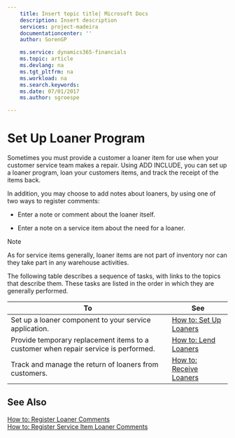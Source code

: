 ```yaml
---
    title: Insert topic title| Microsoft Docs
    description: Insert description
    services: project-madeira
    documentationcenter: ''
    author: SorenGP

    ms.service: dynamics365-financials
    ms.topic: article
    ms.devlang: na
    ms.tgt_pltfrm: na
    ms.workload: na
    ms.search.keywords:
    ms.date: 07/01/2017
    ms.author: sgroespe

---
```

# Set Up Loaner Program
Sometimes you must provide a customer a loaner item for use when your customer service team makes a repair. Using ADD INCLUDE<!--[!INCLUDE[navnow](../../includes/navnow_md.md)]-->, you can set up a loaner program, loan your customers items, and track the receipt of the items back.  
  
 In addition, you may choose to add notes about loaners, by using one of two ways to register comments:  
  
-   Enter a note or comment about the loaner itself.  
  
-   Enter a note on a service item about the need for a loaner.  
  
> [!NOTE]  
>  As for service items generally, loaner items are not part of inventory nor can they take part in any warehouse activities.  
  
 The following table describes a sequence of tasks, with links to the topics that describe them. These tasks are listed in the order in which they are generally performed.  
  
|**To**|**See**|  
|------------|-------------|  
|Set up a loaner component to your service application.|[How to: Set Up Loaners](../how-to-set-up-loaners.md)|  
|Provide temporary replacement items to a customer when repair service is performed.|[How to: Lend Loaners](../how-to-lend-loaners.md)|  
|Track and manage the return of loaners from customers.|[How to: Receive Loaners](../how-to-receive-loaners.md)|  
  
## See Also  
 [How to: Register Loaner Comments](../how-to-register-loaner-comments.md)   
 [How to: Register Service Item Loaner Comments](../how-to-register-service-item-loaner-comments.md)